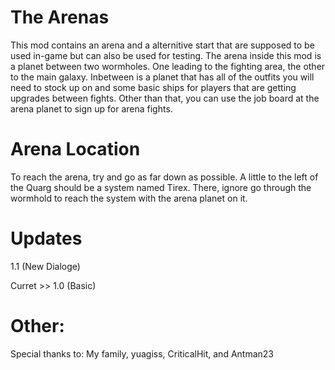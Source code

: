 # The Arenas
This mod contains an arena and a alternitive start that are supposed to be used in-game but can also be used for testing. The arena inside this mod is a planet between two wormholes. One leading to the fighting area, the other to the main galaxy. Inbetween is a planet that has all of the outfits you will need to stock up on and some basic ships for players that are getting upgrades between fights. Other than that, you can use the job board at the arena planet to sign up for arena fights.

# Arena Location
To reach the arena, try and go as far down as possible. A little to the left of the Quarg should be a system named Tirex. There, ignore go through the wormhold to reach the system with the arena planet on it.

# Updates

1.1 (New Dialoge)

Curret >> 1.0 (Basic)

# Other:

Special thanks to:
My family, yuagiss, CriticalHit, and Antman23

